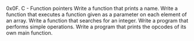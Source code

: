 0x0F. C - Function pointers Write a function that prints a name. Write a function that executes a function given as a parameter on each element of an array. Write a function that searches for an integer. Write a program that performs simple operations. Write a program that prints the opcodes of its own main function.
